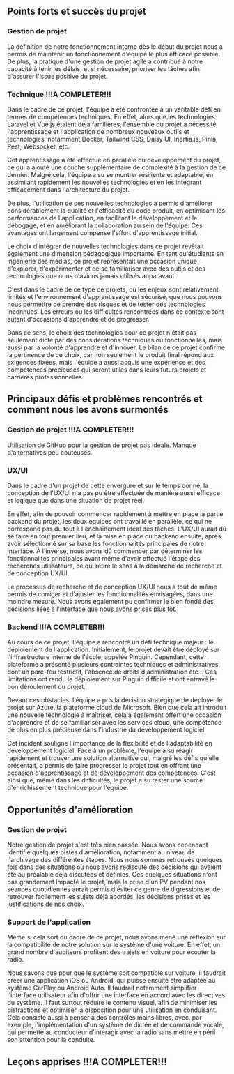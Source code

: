 ## Points forts et succès du projet

### Gestion de projet

La définition de notre fonctionnement interne dès le début du projet nous a permis de maintenir un fonctionnement d'équipe le plus efficace possible. De plus, la pratique d'une gestion de projet agile a contribué à notre capacité à tenir les délais, et si nécessaire, prioriser les tâches afin d'assurer l'issue positive du projet. 

### Technique !!!A COMPLETER!!!
Dans le cadre de ce projet, l'équipe a été confrontée à un véritable défi en termes de compétences techniques. En effet, alors que les technologies Laravel et Vue.js étaient déjà familières, l'ensemble du projet a nécessité l'apprentissage et l'application de nombreux nouveaux outils et technologies, notamment Docker, Tailwind CSS, Daisy UI, Inertia.js, Pinia, Pest, Websocket, etc.

Cet apprentissage a été effectué en parallèle du développement du projet, ce qui a ajouté une couche supplémentaire de complexité à la gestion de ce dernier. Malgré cela, l'équipe a su se montrer résiliente et adaptable, en assimilant rapidement les nouvelles technologies et en les intégrant efficacement dans l'architecture du projet.

De plus, l'utilisation de ces nouvelles technologies a permis d'améliorer considérablement la qualité et l'efficacité du code produit, en optimisant les performances de l'application, en facilitant le développement et le débogage, et en améliorant la collaboration au sein de l'équipe. Ces avantages ont largement compensé l'effort d'apprentissage initial.

Le choix d'intégrer de nouvelles technologies dans ce projet revêtait également une dimension pédagogique importante. En tant qu'étudiants en ingénierie des médias, ce projet représentait une occasion unique d'explorer, d'expérimenter et de se familiariser avec des outils et des technologies que nous n'avions jamais utilisés auparavant.

C'est dans le cadre de ce type de projets, où les enjeux sont relativement limités et l'environnement d'apprentissage est sécurisé, que nous pouvons nous permettre de prendre des risques et de tester des technologies inconnues. Les erreurs ou les difficultés rencontrées dans ce contexte sont autant d'occasions d'apprendre et de progresser.

Dans ce sens, le choix des technologies pour ce projet n'était pas seulement dicté par des considérations techniques ou fonctionnelles, mais aussi par la volonté d'apprendre et d'innover. Le bilan de ce projet confirme la pertinence de ce choix, car non seulement le produit final répond aux exigences fixées, mais l'équipe a aussi acquis une expérience et des compétences précieuses qui seront utiles dans leurs futurs projets et carrières professionnelles.

## Principaux défis et problèmes rencontrés et comment nous les avons surmontés

### Gestion de projet !!!A COMPLETER!!!

Utilisation de GitHub pour la gestion de projet pas idéale. Manque d'alternatives peu couteuses.

### UX/UI

Dans le cadre d'un projet de cette envergure et sur le temps donné, la conception de l'UX/UI n'a pas pu être effectuée de manière aussi efficace et logique que dans une situation de projet réel. 

En effet, afin de pouvoir commencer rapidement à mettre en place la partie backend du projet, les deux équipes ont travaillé en parallèle, ce qui ne correspond pas du tout à l'enchaînement idéal des tâches. L'UX/UI aurait dû se faire en tout premier lieu, et la mise en place du backend ensuite, après avoir sélectionné sur sa base les fonctionnalités principales de notre interface. À l'inverse, nous avons dû commencer par déterminer les fonctionnalités principales avant même d'avoir effectué l'étape des recherches utilisateurs, ce qui retire le sens à la démarche de recherche et de conception UX/UI. 

Le processus de recherche et de conception UX/UI nous a tout de même permis de corriger et d'ajuster les fonctionnalités envisagées, dans une moindre mesure. Nous avons également pu confirmer le bien fondé des décisions liées à l'interface que nous avons prises plus tôt. 

### Backend !!!A COMPLETER!!!
Au cours de ce projet, l'équipe a rencontré un défi technique majeur : le déploiement de l'application. Initialement, le projet devait être déployé sur l'infrastructure interne de l'école, appelée Pinguin. Cependant, cette plateforme a présenté plusieurs contraintes techniques et administratives, dont un pare-feu restrictif, l'absence de droits d'administration etc... Ces limitations ont rendu le déploiement sur Pinguin difficile et ont entravé le bon déroulement du projet.

Devant ces obstacles, l'équipe a pris la décision stratégique de déployer le projet sur Azure, la plateforme cloud de Microsoft. Bien que cela ait introduit une nouvelle technologie à maîtriser, cela a également offert une occasion d'apprendre et de se familiariser avec les services cloud, une compétence de plus en plus précieuse dans l'industrie du développement logiciel.

Cet incident souligne l'importance de la flexibilité et de l'adaptabilité en développement logiciel. Face à un problème, l'équipe a su réagir rapidement et trouver une solution alternative qui, malgré les défis qu'elle présentait, a permis de faire progresser le projet tout en offrant une occasion d'apprentissage et de développement des compétences. C'est ainsi que, même dans les difficultés, le projet a su rester une source d'enrichissement technique pour l'équipe.

## Opportunités d'amélioration

### Gestion de projet

Notre gestion de projet s'est très bien passée. Nous avons cependant identifié quelques pistes d'amélioration, notamment au niveau de l'archivage des différentes étapes. Nous nous sommes retrouvés quelques fois dans des situations où nous avons rediscuté des décisions qui avaient été au préalable déjà discutées et définies. Ces quelques situations n'ont pas grandement impacté le projet, mais la prise d'un PV pendant nos séances quotidiennes aurait permis d'éviter ce genre de digressions et de retrouver facilement les sujets déjà abordés, les décisions prises et les justifications de nos choix. 

### Support de l'application

Même si cela sort du cadre de ce projet, nous avons mené une réflexion sur la compatibilité de notre solution sur le système d'une voiture. En effet, un grand nombre d'auditeurs profitent des trajets en voiture pour écouter la radio. 

Nous savons que pour que le système soit compatible sur voiture, il faudrait créer une application iOS ou Android, qui puisse ensuite être adaptée au système CarPlay ou Android Auto. Il faudrait notamment simplifier l'interface utilisateur afin d'offrir une interface en accord avec les directives du système. Il faut surtout réduire le contenu visuel, afin de minimiser les distractions et optimiser la disposition pour une utilisation en conduisant. Cela consiste aussi à penser à des contrôles mains libres, avec, par exemple, l'implémentation d'un système de dictée et de commande vocale, qui permette au conducteur d'interagir avec la radio sans mettre en péril son attention pour la conduite. 

## Leçons apprises !!!A COMPLETER!!!